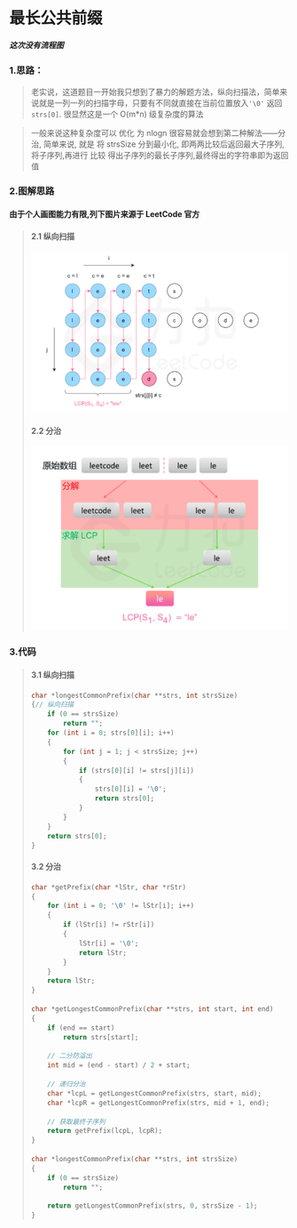 # 最长公共前缀
##### 这次没有流程图
### 1.思路：
>    老实说，这道题目一开始我只想到了暴力的解题方法，纵向扫描法，简单来说就是一列一列的扫描字母，只要有不同就直接在当前位置放入`'\0'` 返回 `strs[0]`. 很显然这是一个 O(m*n) 级复杂度的算法

>一般来说这种复杂度可以 优化 为 nlogn 很容易就会想到第二种解法——分治, 简单来说, 就是 将 strsSize 分到最小化, 即两两比较后返回最大子序列,将子序列,再进行 比较 得出子序列的最长子序列,最终得出的字符串即为返回值
### 2.图解思路
#### 由于个人画图能力有限,列下图片来源于 LeetCode 官方
> #### 2.1 纵向扫描
> ![alt](idea_17-1.png)
> #### 2.2 分治
> ![alt](idea_17-2.png)
> 

### 3.代码
> #### 3.1 纵向扫描
>```c
> char *longestCommonPrefix(char **strs, int strsSize)
> {// 纵向扫描
>     if (0 == strsSize)
>         return "";
>     for (int i = 0; strs[0][i]; i++)
>     {
>         for (int j = 1; j < strsSize; j++)
>         {
>             if (strs[0][i] != strs[j][i])
>             {
>                 strs[0][i] = '\0';
>                 return strs[0];
>             }
>         }
>     }
>     return strs[0];
> }
>```
> #### 3.2 分治
>```c
> char *getPrefix(char *lStr, char *rStr)
> {
>     for (int i = 0; '\0' != lStr[i]; i++)
>     {
>         if (lStr[i] != rStr[i])
>         {
>             lStr[i] = '\0';
>             return lStr;
>         }
>     }
>     return lStr;
> }
> 
> char *getLongestCommonPrefix(char **strs, int start, int end)
> {
>     if (end == start)
>         return strs[start];
> 
>     // 二分防溢出
>     int mid = (end - start) / 2 + start;
> 
>     // 递归分治
>     char *lcpL = getLongestCommonPrefix(strs, start, mid);
>     char *lcpR = getLongestCommonPrefix(strs, mid + 1, end);
> 
>     // 获取最终子序列
>     return getPrefix(lcpL, lcpR);
> }
> 
> char *longestCommonPrefix(char **strs, int strsSize)
> {
>     if (0 == strsSize)
>         return "";
> 
>     return getLongestCommonPrefix(strs, 0, strsSize - 1);
> }
>```